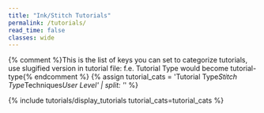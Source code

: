```yaml
---
title: "Ink/Stitch Tutorials"
permalink: /tutorials/
read_time: false
classes: wide
---
```

{% comment %}This is the list of keys you can set to categorize tutorials, use slugified version in tutorial file: f.e. Tutorial Type would become tutorial-type{% endcomment %}
{% assign tutorial_cats = 'Tutorial Type*Stitch Type*Techniques*User Level' | split: '*' %}

{% include tutorials/display_tutorials tutorial_cats=tutorial_cats %}

